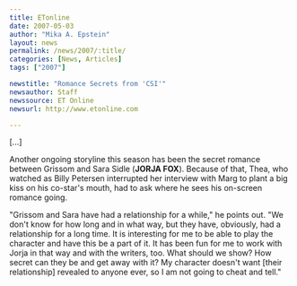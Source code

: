 ```yaml
---
title: ETonline
date: 2007-05-03
author: "Mika A. Epstein"
layout: news
permalink: /news/2007/:title/
categories: [News, Articles]
tags: ["2007"]

newstitle: "Romance Secrets from 'CSI'"
newsauthor: Staff
newssource: ET Online
newsurl: http://www.etonline.com

---
```


[...]

Another ongoing storyline this season has been the secret romance between Grissom and Sara Sidle (**JORJA FOX**). Because of that, Thea, who watched as Billy Petersen interrupted her interview with Marg to plant a big kiss on his co-star's mouth, had to ask where he sees his on-screen romance going.

"Grissom and Sara have had a relationship for a while," he points out. "We don't know for how long and in what way, but they have, obviously, had a relationship for a long time. It is interesting for me to be able to play the character and have this be a part of it. It has been fun for me to work with Jorja in that way and with the writers, too. What should we show? How secret can they be and get away with it? My character doesn't want [their relationship] revealed to anyone ever, so I am not going to cheat and tell."
